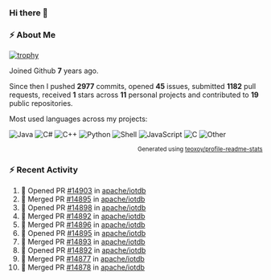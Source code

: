 ### Hi there 👋

### :zap: About Me

[![trophy](https://github-profile-trophy.vercel.app/?username=HTHou&theme=onedark)](https://github.com/ryo-ma/github-profile-trophy)
   
Joined Github **7** years ago.

Since then I pushed **2977** commits, opened **45** issues, submitted **1182** pull requests, received **1** stars across **11** personal projects and contributed to **19** public repositories.

Most used languages across my projects:

![Java](https://img.shields.io/static/v1?style=flat-square&label=%E2%A0%80&color=555&labelColor=%23b07219&message=Java%EF%B8%B189.3%25)
![C#](https://img.shields.io/static/v1?style=flat-square&label=%E2%A0%80&color=555&labelColor=%23178600&message=C%23%EF%B8%B13.9%25)
![C++](https://img.shields.io/static/v1?style=flat-square&label=%E2%A0%80&color=555&labelColor=%23f34b7d&message=C%2B%2B%EF%B8%B12.7%25)
![Python](https://img.shields.io/static/v1?style=flat-square&label=%E2%A0%80&color=555&labelColor=%233572A5&message=Python%EF%B8%B10.7%25)
![Shell](https://img.shields.io/static/v1?style=flat-square&label=%E2%A0%80&color=555&labelColor=%2389e051&message=Shell%EF%B8%B10.7%25)
![JavaScript](https://img.shields.io/static/v1?style=flat-square&label=%E2%A0%80&color=555&labelColor=%23f1e05a&message=JavaScript%EF%B8%B10.5%25)
![C](https://img.shields.io/static/v1?style=flat-square&label=%E2%A0%80&color=555&labelColor=%23555555&message=C%EF%B8%B10.4%25)
![Other](https://img.shields.io/static/v1?style=flat-square&label=%E2%A0%80&color=555&labelColor=%23ededed&message=Other%EF%B8%B11.4%25)

<p align="right"><sub>Generated using <a href="https://github.com/marketplace/actions/profile-readme-stats">teoxoy/profile-readme-stats</a></sub></p>


<!--![](https://github.com/HTHou/HTHou/blob/output/github-contribution-grid-snake.svg)-->

<!--![Haonan Hou's github stats](https://github-readme-stats.vercel.app/api?username=HTHou&count_private=true&show_icons=true&theme=onedark)-->

<!--![Haonan Hou's wakatime stats](https://github-readme-stats.vercel.app/api/wakatime?username=HTHou&layout=compact&theme=onedark)-->

<!--![Top Langs](https://github-readme-stats.vercel.app/api/top-langs/?username=HTHou&theme=onedark&layout=compact)-->

### :zap: Recent Activity
<!--START_SECTION:activity-->
1. 💪 Opened PR [#14903](https://github.com/apache/iotdb/pull/14903) in [apache/iotdb](https://github.com/apache/iotdb)
2. 🎉 Merged PR [#14895](https://github.com/apache/iotdb/pull/14895) in [apache/iotdb](https://github.com/apache/iotdb)
3. 💪 Opened PR [#14898](https://github.com/apache/iotdb/pull/14898) in [apache/iotdb](https://github.com/apache/iotdb)
4. 🎉 Merged PR [#14892](https://github.com/apache/iotdb/pull/14892) in [apache/iotdb](https://github.com/apache/iotdb)
5. 🎉 Merged PR [#14896](https://github.com/apache/iotdb/pull/14896) in [apache/iotdb](https://github.com/apache/iotdb)
6. 💪 Opened PR [#14895](https://github.com/apache/iotdb/pull/14895) in [apache/iotdb](https://github.com/apache/iotdb)
7. 🎉 Merged PR [#14893](https://github.com/apache/iotdb/pull/14893) in [apache/iotdb](https://github.com/apache/iotdb)
8. 💪 Opened PR [#14892](https://github.com/apache/iotdb/pull/14892) in [apache/iotdb](https://github.com/apache/iotdb)
9. 🎉 Merged PR [#14877](https://github.com/apache/iotdb/pull/14877) in [apache/iotdb](https://github.com/apache/iotdb)
10. 🎉 Merged PR [#14878](https://github.com/apache/iotdb/pull/14878) in [apache/iotdb](https://github.com/apache/iotdb)
<!--END_SECTION:activity-->

<!--
**HTHou/HTHou** is a ✨ _special_ ✨ repository because its `README.md` (this file) appears on your GitHub profile.

Here are some ideas to get you started:

- 🔭 I’m currently working on ...
- 🌱 I’m currently learning ...
- 👯 I’m looking to collaborate on ...
- 🤔 I’m looking for help with ...
- 💬 Ask me about ...
- 📫 How to reach me: ...
- 😄 Pronouns: ...
- ⚡ Fun fact: ...
-->
